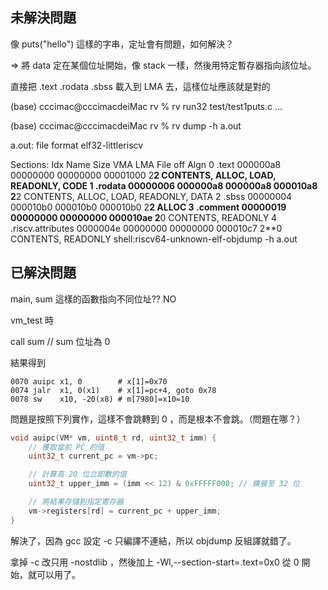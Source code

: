 ## 未解決問題

像 puts("hello") 這樣的字串，定址會有問題，如何解決？

=> 將 data 定在某個位址開始，像 stack 一樣，然後用特定暫存器指向該位址。


直接把 .text .rodata .sbss 載入到 LMA 去，這樣位址應該就是對的

(base) cccimac@cccimacdeiMac rv % rv run32 test/test1puts.c 
...

(base) cccimac@cccimacdeiMac rv % rv dump -h a.out

a.out:     file format elf32-littleriscv

Sections:
Idx Name          Size      VMA       LMA       File off  Algn
  0 .text         000000a8  00000000  00000000  00001000  2**2
                  CONTENTS, ALLOC, LOAD, READONLY, CODE
  1 .rodata       00000006  000000a8  000000a8  000010a8  2**2
                  CONTENTS, ALLOC, LOAD, READONLY, DATA
  2 .sbss         00000004  000010b0  000010b0  000010b0  2**2
                  ALLOC
  3 .comment      00000019  00000000  00000000  000010ae  2**0
                  CONTENTS, READONLY
  4 .riscv.attributes 0000004e  00000000  00000000  000010c7  2**0
                  CONTENTS, READONLY
shell:riscv64-unknown-elf-objdump -h a.out 

## 已解決問題

main, sum 這樣的函數指向不同位址?? NO


vm_test 時

call sum // sum 位址為 0

結果得到

```
0070 auipc x1, 0        # x[1]=0x70
0074 jalr  x1, 0(x1)    # x[1]=pc+4, goto 0x78
0078 sw    x10, -20(x8) # m[7980]=x10=10 
```

問題是按照下列實作，這樣不會跳轉到 0 ，而是根本不會跳。（問題在哪？）

```c
void auipc(VM* vm, uint8_t rd, uint32_t imm) {
    // 獲取當前 PC 的值
    uint32_t current_pc = vm->pc;

    // 計算高 20 位立即數的值
    uint32_t upper_imm = (imm << 12) & 0xFFFFF000; // 擴展至 32 位

    // 將結果存儲到指定寄存器
    vm->registers[rd] = current_pc + upper_imm;
}
```

解決了，因為 gcc 設定 -c 只編譯不連結，所以 objdump 反組譯就錯了。

拿掉 -c 改只用 -nostdlib ，然後加上  -Wl,--section-start=.text=0x0 從 0 開始，就可以用了。


